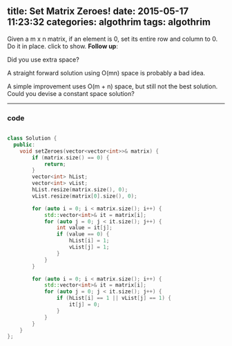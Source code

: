 title:  Set Matrix Zeroes!
date:   2015-05-17 11:23:32
categories: algothrim
tags: algothrim
---

 Given a m x n matrix, if an element is 0, set its entire row and column to 0. Do it in place.
click to show.
**Follow up**:

Did you use extra space?

A straight forward solution using O(mn) space is probably a bad idea.

A simple improvement uses O(m + n) space, but still not the best solution.
Could you devise a constant space solution?

----------

### code

```c++

class Solution {
  public:
    void setZeroes(vector<vector<int>>& matrix) {
        if (matrix.size() == 0) {
            return;
        }
        vector<int> hList;
        vector<int> vList;
        hList.resize(matrix.size(), 0);
        vList.resize(matrix[0].size(), 0);

        for (auto i = 0; i < matrix.size(); i++) {
            std::vector<int>& it = matrix[i];
            for (auto j = 0; j < it.size(); j++) {
                int value = it[j];
                if (value == 0) {
                    hList[i] = 1;
                    vList[j] = 1;
                }
            }
        }

        for (auto i = 0; i < matrix.size(); i++) {
            std::vector<int>& it = matrix[i];
            for (auto j = 0; j < it.size(); j++) {
                if (hList[i] == 1 || vList[j] == 1) {
                    it[j] = 0;
                }
            }
        }
    }
};

```